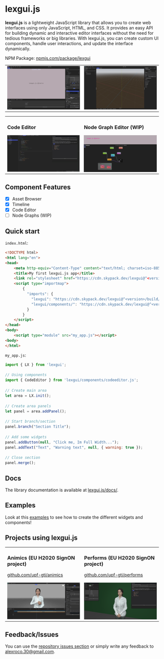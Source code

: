 # lexgui.js

**lexgui.js** is a lightweight JavaScript library that allows you to create web interfaces using only JavaScript, HTML, and CSS. It provides an easy API for building dynamic and interactive editor interfaces without the need for tedious frameworks or big libraries. With lexgui.js, you can create custom UI components, handle user interactions, and update the interface dynamically.

NPM Package: [npmjs.com/package/lexgui](https://www.npmjs.com/package/lexgui)

<table>
  <tr>
    <td valign="top"><img src="data/Screenshot.png"/></td>
    <td valign="top"><img src="data/Screenshot_Godot.png"/></td>
  </tr>
</table>

<table>
  <tr>
    <td valign="top"><h3>Code Editor</h3><img src="data/Screenshot_Code.png"/></td>
    <td valign="top"><h3>Node Graph Editor (WIP)</h3><img src="data/Screenshot_Graph.png"/></td>
  </tr>
</table>

## Component Features

- [x] Asset Browser
- [x] Timeline
- [x] Code Editor
- [ ] Node Graphs (WIP)

## Quick start

`index.html`:

```html
<!DOCTYPE html>
<html lang="en">
<head>
    <meta http-equiv="Content-Type" content="text/html; charset=iso-8859-1" />
    <title>My first lexgui.js app</title>
    <link rel="stylesheet" href="https://cdn.skypack.dev/lexgui@^<version>/build/lexgui.css">
    <script type="importmap">
        {
          "imports": {
            "lexgui": "https://cdn.skypack.dev/lexgui@^<version>/build/lexgui.module.js",
            "lexgui/components/": "https://cdn.skypack.dev/lexgui@^<version>/build/components/"
          }
        }
    </script>
</head>
<body>
	<script type="module" src="my_app.js"></script>
<body>
</html>
```

`my_app.js`:

```js
import { LX } from 'lexgui';

// Using components
import { CodeEditor } from 'lexgui/components/codeeditor.js';

// Create main area
let area = LX.init();

// Create area panels
let panel = area.addPanel();

// Start branch/section
panel.branch("Section Title");

// Add some widgets
panel.addButton(null, "Click me, Im Full Width...");
panel.addText("Text", "Warning text", null, { warning: true });

// Close section
panel.merge();
```

## Docs

The library documentation is available at [lexgui.js/docs/](https://jxarco.github.io/lexgui.js/docs/). 

## Examples

Look at this [examples](https://jxarco.github.io/lexgui.js/examples/) to see how to create the different widgets and components!

## Projects using lexgui.js

<table>
  <tr>
    <td valign="top"><h3>Animics (EU H2020 SignON project)</h3><a href="https://github.com/upf-gti/animics">github.com/upf-gti/animics</a><br><br><img src="data/scriptAnimation_signon.png" alt="scriptAnimation_signon"/></td>
    <td valign="top"><h3>Performs (EU H2020 SignON project)</h3><a href="https://github.com/upf-gti/performs">github.com/upf-gti/performs</a><br><br><img src="data/realizer_signon.png" alt="scriptAnimation_signon"/></td>
  </tr>
</table>

## Feedback/Issues

You can use the [repository issues section](https://github.com/jxarco/lexgui.js/issues) or simply write any feedback to alexroco.30@gmail.com.
